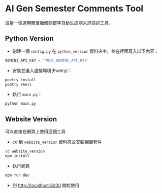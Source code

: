 # AI Gen Semester Comments Tool

這是一個運用簡單幾個關鍵字自動生成期末評語的工具。

## Python Version

- 創建一個 `config.py` 在 `python_version` 資料夾中，並在裡面寫入以下內容：

```python
GEMINI_API_KEY = 'YOUR_GEMINI_API_KEY'
```

- 安裝並進入虛擬環境(Poetry)：

```bash
poetry install
poetry shell
```

- 執行 `main.py`：

```bash
python main.py
```

## Website Version

可以直接在網頁上使用這個工具

- cd 到 `website_version` 資料夾並安裝相關套件

```bash
cd website_version
npm install
```

- 執行網頁

```bash
npm run dev
```

- 到 [http://localhost:3000](http://localhost:3000) 開始使用
